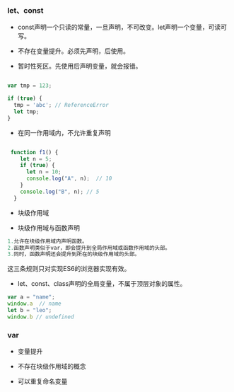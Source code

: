 ### let、const 


- const声明一个只读的常量，一旦声明，不可改变。let声明一个变量，可读可写。


- 不存在变量提升。必须先声明，后使用。


- 暂时性死区。先使用后声明变量，就会报错。


```js

var tmp = 123;

if (true) {
  tmp = 'abc'; // ReferenceError
  let tmp;
}
```

- 在同一作用域内，不允许重复声明

```js

 function f1() {
    let n = 5;
    if (true) {
      let n = 10;
      console.log("A", n);  // 10 
    }
    console.log("B", n); // 5
  }
```
- 块级作用域

- 块级作用域与函数声明

```js
1.允许在块级作用域内声明函数。
2.函数声明类似于var，即会提升到全局作用域或函数作用域的头部。
3.同时，函数声明还会提升到所在的块级作用域的头部。
```
这三条规则只对实现ES6的浏览器实现有效。


- let、const、class声明的全局变量，不属于顶层对象的属性。

```js
var a = "name";
window.a  // name
let b = "leo";
window.b // undefined
```
### var 

- 变量提升

- 不存在块级作用域的概念

- 可以重复命名变量




 
